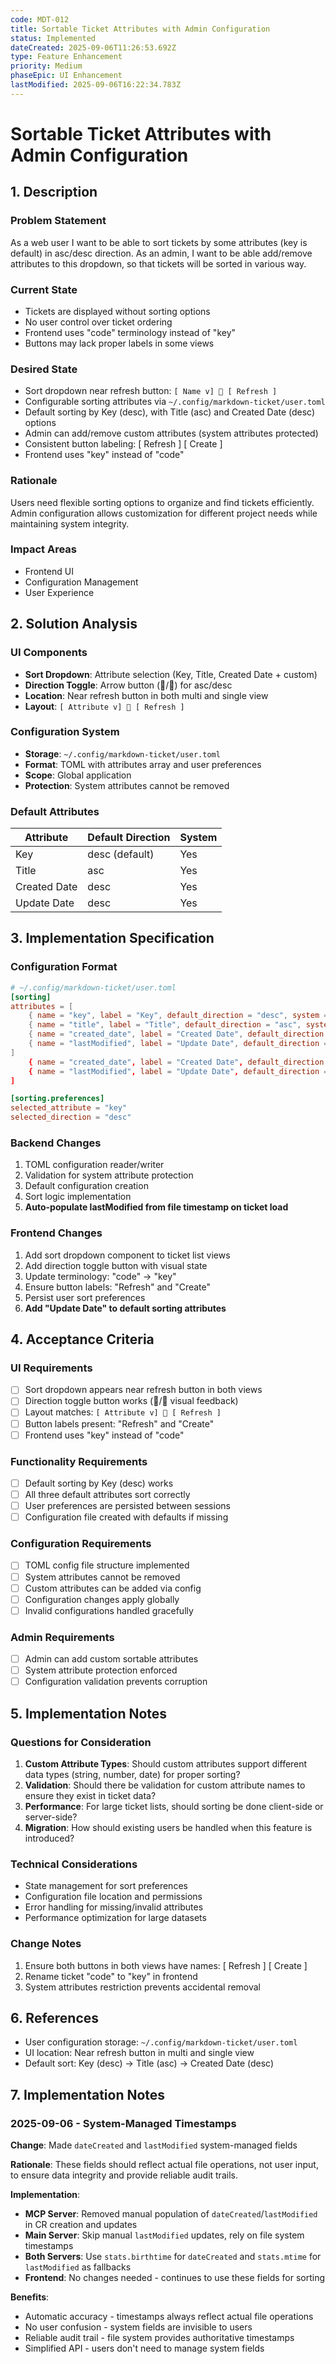 ```yaml
---
code: MDT-012
title: Sortable Ticket Attributes with Admin Configuration
status: Implemented
dateCreated: 2025-09-06T11:26:53.692Z
type: Feature Enhancement
priority: Medium
phaseEpic: UI Enhancement
lastModified: 2025-09-06T16:22:34.783Z
---
```



# Sortable Ticket Attributes with Admin Configuration

## 1. Description

### Problem Statement
As a web user I want to be able to sort tickets by some attributes (key is default) in asc/desc direction. As an admin, I want to be able add/remove attributes to this dropdown, so that tickets will be sorted in various way.

### Current State
- Tickets are displayed without sorting options
- No user control over ticket ordering
- Frontend uses "code" terminology instead of "key"
- Buttons may lack proper labels in some views

### Desired State
- Sort dropdown near refresh button: `[ Name v] 🔽 [ Refresh ]`
- Configurable sorting attributes via `~/.config/markdown-ticket/user.toml`
- Default sorting by Key (desc), with Title (asc) and Created Date (desc) options
- Admin can add/remove custom attributes (system attributes protected)
- Consistent button labeling: [ Refresh ] [ Create ]
- Frontend uses "key" instead of "code"

### Rationale
Users need flexible sorting options to organize and find tickets efficiently. Admin configuration allows customization for different project needs while maintaining system integrity.

### Impact Areas
- Frontend UI
- Configuration Management
- User Experience

## 2. Solution Analysis

### UI Components
- **Sort Dropdown**: Attribute selection (Key, Title, Created Date + custom)
- **Direction Toggle**: Arrow button (🔽/🔼) for asc/desc
- **Location**: Near refresh button in both multi and single view
- **Layout**: `[ Attribute v] 🔽 [ Refresh ]`

### Configuration System
- **Storage**: `~/.config/markdown-ticket/user.toml`
- **Format**: TOML with attributes array and user preferences
- **Scope**: Global application
- **Protection**: System attributes cannot be removed

### Default Attributes
| Attribute | Default Direction | System | 
|-----------|------------------|--------|
| Key | desc (default) | Yes |
| Title | asc | Yes |
| Created Date | desc | Yes |
| Update Date | desc | Yes |

## 3. Implementation Specification

### Configuration Format
```toml
# ~/.config/markdown-ticket/user.toml
[sorting]
attributes = [
    { name = "key", label = "Key", default_direction = "desc", system = true },
    { name = "title", label = "Title", default_direction = "asc", system = true },
    { name = "created_date", label = "Created Date", default_direction = "desc", system = true },
    { name = "lastModified", label = "Update Date", default_direction = "desc", system = true }
]
    { name = "created_date", label = "Created Date", default_direction = "desc", system = true },
    { name = "lastModified", label = "Update Date", default_direction = "desc", system = true }
]

[sorting.preferences]
selected_attribute = "key"
selected_direction = "desc"
```

### Backend Changes
1. TOML configuration reader/writer
2. Validation for system attribute protection
3. Default configuration creation
4. Sort logic implementation
5. **Auto-populate lastModified from file timestamp on ticket load**

### Frontend Changes
1. Add sort dropdown component to ticket list views
2. Add direction toggle button with visual state
3. Update terminology: "code" → "key" 
4. Ensure button labels: "Refresh" and "Create"
5. Persist user sort preferences
6. **Add "Update Date" to default sorting attributes**

## 4. Acceptance Criteria

### UI Requirements
- [ ] Sort dropdown appears near refresh button in both views
- [ ] Direction toggle button works (🔽/🔼 visual feedback)
- [ ] Layout matches: `[ Attribute v] 🔽 [ Refresh ]`
- [ ] Button labels present: "Refresh" and "Create"
- [ ] Frontend uses "key" instead of "code"

### Functionality Requirements  
- [ ] Default sorting by Key (desc) works
- [ ] All three default attributes sort correctly
- [ ] User preferences are persisted between sessions
- [ ] Configuration file created with defaults if missing

### Configuration Requirements
- [ ] TOML config file structure implemented
- [ ] System attributes cannot be removed
- [ ] Custom attributes can be added via config
- [ ] Configuration changes apply globally
- [ ] Invalid configurations handled gracefully

### Admin Requirements
- [ ] Admin can add custom sortable attributes
- [ ] System attribute protection enforced
- [ ] Configuration validation prevents corruption

## 5. Implementation Notes

### Questions for Consideration
1. **Custom Attribute Types**: Should custom attributes support different data types (string, number, date) for proper sorting?
2. **Validation**: Should there be validation for custom attribute names to ensure they exist in ticket data?
3. **Performance**: For large ticket lists, should sorting be done client-side or server-side?
4. **Migration**: How should existing users be handled when this feature is introduced?

### Technical Considerations
- State management for sort preferences
- Configuration file location and permissions
- Error handling for missing/invalid attributes
- Performance optimization for large datasets

### Change Notes
1. Ensure both buttons in both views have names: [ Refresh ] [ Create ]
2. Rename ticket "code" to "key" in frontend
3. System attributes restriction prevents accidental removal

## 6. References
- User configuration storage: `~/.config/markdown-ticket/user.toml`
- UI location: Near refresh button in multi and single view
- Default sort: Key (desc) → Title (asc) → Created Date (desc)

## 7. Implementation Notes

### 2025-09-06 - System-Managed Timestamps
**Change**: Made `dateCreated` and `lastModified` system-managed fields

**Rationale**: These fields should reflect actual file operations, not user input, to ensure data integrity and provide reliable audit trails.

**Implementation**:
- **MCP Server**: Removed manual population of `dateCreated`/`lastModified` in CR creation and updates
- **Main Server**: Skip manual `lastModified` updates, rely on file system timestamps
- **Both Servers**: Use `stats.birthtime` for `dateCreated` and `stats.mtime` for `lastModified` as fallbacks
- **Frontend**: No changes needed - continues to use these fields for sorting

**Benefits**:
- Automatic accuracy - timestamps always reflect actual file operations
- No user confusion - system fields are invisible to users
- Reliable audit trail - file system provides authoritative timestamps
- Simplified API - users don't need to manage system fields